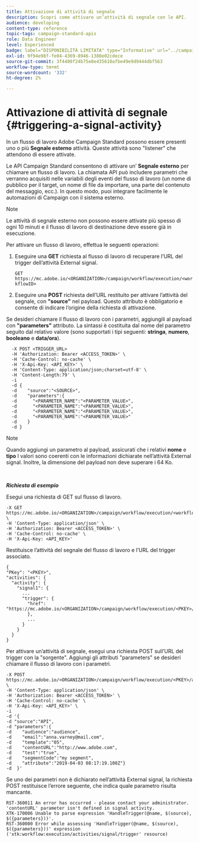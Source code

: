 ```yaml
---
title: Attivazione di attività di segnale
description: Scopri come attivare un’attività di segnale con le API.
audience: developing
content-type: reference
topic-tags: campaign-standard-apis
role: Data Engineer
level: Experienced
badge: label="DISPONIBILITÀ LIMITATA" type="Informative" url="../campaign-standard-migration-home.md" tooltip="Limitato agli utenti Campaign Standard migrati"
exl-id: 9f94e98f-fe04-4369-8946-1380e02cdece
source-git-commit: 3f4400f24b75e8e435610afbe49e9d9444dbf563
workflow-type: tm+mt
source-wordcount: '332'
ht-degree: 2%

---
```


# Attivazione di attività di segnale {#triggering-a-signal-activity}

In un flusso di lavoro Adobe Campaign Standard possono essere presenti uno o più **Segnale esterno** attività. Queste attività sono &quot;listener&quot; che attendono di essere attivate.

Le API Campaign Standard consentono di attivare un’ **Segnale esterno** per chiamare un flusso di lavoro. La chiamata API può includere parametri che verranno acquisiti nelle variabili degli eventi del flusso di lavoro (un nome di pubblico per il target, un nome di file da importare, una parte del contenuto del messaggio, ecc.). In questo modo, puoi integrare facilmente le automazioni di Campaign con il sistema esterno.

>[!NOTE]
>
>Le attività di segnale esterno non possono essere attivate più spesso di ogni 10 minuti e il flusso di lavoro di destinazione deve essere già in esecuzione.

Per attivare un flusso di lavoro, effettua le seguenti operazioni:

1. Eseguire una **GET** richiesta al flusso di lavoro di recuperare l’URL del trigger dell’attività External signal.

   `GET https://mc.adobe.io/<ORGANIZATION>/campaign/workflow/execution/<workflowID>`

1. Eseguire una **POST** richiesta dell’URL restituito per attivare l’attività del segnale, con **&quot;source&quot;** nel payload. Questo attributo è obbligatorio e consente di indicare l’origine della richiesta di attivazione.

Se desideri chiamare il flusso di lavoro con i parametri, aggiungili al payload con **&quot;parameters&quot;** attributo. La sintassi è costituita dal nome del parametro seguito dal relativo valore (sono supportati i tipi seguenti: **stringa**, **numero**, **booleano** e **data/ora**).

```
  -X POST <TRIGGER_URL>
  -H 'Authorization: Bearer <ACCESS_TOKEN>' \
  -H 'Cache-Control: no-cache' \
  -H 'X-Api-Key: <API_KEY>' \
  -H 'Content-Type: application/json;charset=utf-8' \
  -H 'Content-Length:79' \
  -i
  -d {
  -d    "source":"<SOURCE>",
  -d    "parameters":{
  -d      "<PARAMETER_NAME":"<PARAMETER_VALUE>",
  -d      "<PARAMETER_NAME":"<PARAMETER_VALUE>",
  -d      "<PARAMETER_NAME":"<PARAMETER_VALUE>",  
  -d      "<PARAMETER_NAME":"<PARAMETER_VALUE>"
  -d    }
  -d }
```

>[!NOTE]
>
>Quando aggiungi un parametro al payload, assicurati che i relativi **nome** e **tipo** I valori sono coerenti con le informazioni dichiarate nell’attività External signal. Inoltre, la dimensione del payload non deve superare i 64 Ko.

<br/>

***Richiesta di esempio***

Esegui una richiesta di GET sul flusso di lavoro.

```
-X GET https://mc.adobe.io/<ORGANIZATION>/campaign/workflow/execution/<workflowID> \
-H 'Content-Type: application/json' \
-H 'Authorization: Bearer <ACCESS_TOKEN>' \
-H 'Cache-Control: no-cache' \
-H 'X-Api-Key: <API_KEY>'
```

Restituisce l’attività del segnale del flusso di lavoro e l’URL del trigger associato.

```
{
"PKey": "<PKEY>",
"activities": {
  "activity": {
    "signal1": {
      ...
      "trigger": {
        "href": "https://mc.adobe.io/<ORGANIZATION>/campaign/workflow/execution/<PKEY>/activities/activity/<PKEY>/trigger/"
        },
        ...
      }
    }
  }
}
```

Per attivare un’attività di segnale, esegui una richiesta POST sull’URL del trigger con la &quot;sorgente&quot;. Aggiungi gli attributi &quot;parameters&quot; se desideri chiamare il flusso di lavoro con i parametri.

```
-X POST https://mc.adobe.io/<ORGANIZATION>/campaign/workflow/execution/<PKEY>/activities/activity/<PKEY>/trigger \
-H 'Content-Type: application/json' \
-H 'Authorization: Bearer <ACCESS_TOKEN>' \
-H 'Cache-Control: no-cache' \
-H 'X-Api-Key: <API_KEY>' \
-i
-d '{
-d "source":"API",
-d "parameters":{
-d    "audience":"audience",
-d    "email":"anna.varney@mail.com",
-d    "template":"05",
-d    "contentURL":"http://www.adobe.com",
-d    "test":"true",
-d    "segmentCode":"my segment",
-d    "attribute":"2019-04-03 08:17:19.100Z"}
-d  }'
```

<!-- + réponse -->

Se uno dei parametri non è dichiarato nell’attività External signal, la richiesta POST restituisce l’errore seguente, che indica quale parametro risulta mancante.

```
RST-360011 An error has occurred - please contact your administrator.
'contentURL' parameter isn't defined in signal activity.
XTK-170006 Unable to parse expression 'HandleTrigger(@name, $(source), $({parameters}))'.
RST-360000 Error while assessing 'HandleTrigger(@name, $(source), $({parameters}))' expression ('xtk:workflow:execution/activities/signal/trigger' resource)
```
